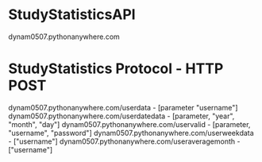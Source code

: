 # StudyStatisticsAPI
dynam0507.pythonanywhere.com

# StudyStatistics Protocol - HTTP POST 
dynam0507.pythonanywhere.com/userdata - [parameter "username"] <br>
dynam0507.pythonanywhere.com/userdatedata - [parameter, "year", "month", "day"]
dynam0507.pythonanywhere.com/uservalid - [parameter, "username", "password"]
dynam0507.pythonanywhere.com/userweekdata - ["username"]
dynam0507.pythonanywhere.com/useraveragemonth - ["username"]
